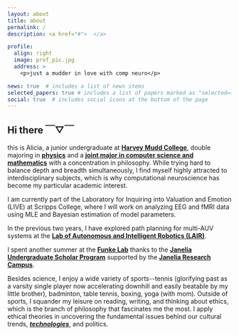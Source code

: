 ```yaml
---
layout: about
title: about
permalink: /
description: <a href="#">  </a> 

profile:
  align: right
  image: prof_pic.jpg
  address: >
    <p>just a mudder in love with comp neuro</p>

news: true  # includes a list of news items
selected_papers: true # includes a list of papers marked as "selected={true}"
social: true  # includes social icons at the bottom of the page
---
```


## Hi there ￣▽￣

this is Alicia, a junior undergraduate at [**Harvey Mudd College**](https://www.hmc.edu/), double majoring in [**physics**](https://physics.hmc.edu/program/) and a [**joint major in computer science and mathematics**](https://www.cs.hmc.edu/program/csmath-major) with a concentration in philosophy. While trying hard to balance depth and breadth simultaneously, I find myself highly attracted to interdisciplinary subjects, which is why computational neuroscience has become my particular academic interest.

I am currently part of the Laboratory for Inquiring into Valuation and Emotion (LIVE) at Scripps College, where I will work on analyzing EEG and fMRI data using MLE and Bayesian estimation of model parameters.

In the previous two years, I have explored path planning for multi-AUV systems at the [**Lab of Autonomous and Intelligent Robotics (LAIR)**](https://www.lair.hmc.edu/).

I spent another summer at the [**Funke Lab**](https://www.janelia.org/lab/funke-lab) thanks to the [**Janelia Undergraduate Scholar Program**](https://www.janelia.org/you-janelia/students-postdocs/undergraduate-scholars-program) supported by the [**Janelia Research Campus**](https://www.janelia.org/).

Besides science, I enjoy a wide variety of sports--tennis (glorifying past as a varsity single player now accelerating downhill and easily beatable by my little brother), badminton, table tennis, boxing, yoga (with mom). Outside of sports, I squander my leisure on reading, writing, and thinking about ethics, which is the branch of philosophy that fascinates me the most. I apply ethical theories in uncovering the fundamental issues behind our cultural trends, [***technologies***](https://kunyanglu.github.io/blog/2021/GANs/), and politics.

